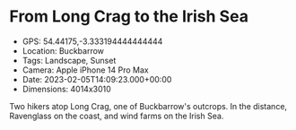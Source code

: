 # From Long Crag to the Irish Sea

- GPS: 54.44175,-3.333194444444444
- Location: Buckbarrow
- Tags: Landscape, Sunset
- Camera: Apple iPhone 14 Pro Max
- Date: 2023-02-05T14:09:23.000+00:00
- Dimensions: 4014x3010

Two hikers atop Long Crag, one of Buckbarrow's outcrops. In the distance, Ravenglass on the coast, and wind farms on the Irish Sea.
